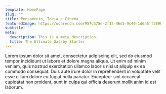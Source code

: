 ```yaml
---
template: HomePage
slug: ""
title: Pensamento, Ideia e Cinema
featuredImage: https://ucarecdn.com/957d375e-2f12-46d5-9c40-1d6a5ff38905/
subtitle: ""
meta:
  description: This is a meta description.
  title: The Ultimate Gatsby Starter
---
```

Lorem ipsum dolor sit amet, consectetur adipiscing elit, sed do eiusmod tempor incididunt ut labore et dolore magna aliqua. Ut enim ad minim veniam, quis nostrud exercitation ullamco laboris nisi ut aliquip ex ea commodo consequat. Duis aute irure dolor in reprehenderit in voluptate velit esse cillum dolore eu fugiat nulla pariatur. Excepteur sint occaecat cupidatat non proident, sunt in culpa qui officia deserunt mollit anim id est laborum.